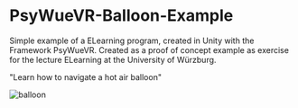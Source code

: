 # PsyWueVR-Balloon-Example
Simple example of a ELearning program, created in Unity with the Framework PsyWueVR. Created as a proof of concept example as exercise for the lecture ELearning at the University of Würzburg.

"Learn how to navigate a hot air balloon"

![balloon](https://cloud.githubusercontent.com/assets/23743591/22241669/a657cf06-e220-11e6-8e77-9ce5334c4c18.PNG)
